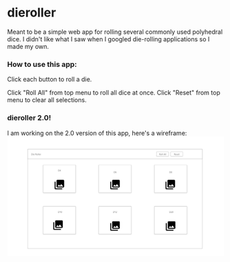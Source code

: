 # dieroller
Meant to be a simple web app for rolling several commonly used polyhedral dice.
I didn't like what I saw when I googled die-rolling applications so I made my own.

### How to use this app:
Click each button to roll a die.

Click "Roll All" from top menu to roll all dice at once.
Click "Reset" from top menu to clear all selections.

### dieroller 2.0!
I am working on the 2.0 version of this app, here's a wireframe:
![New](https://github.com/cpusillo/dieroller/blob/master/newproto.jpg)
